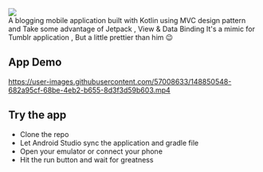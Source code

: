 <img align="center" src="https://user-images.githubusercontent.com/57008633/148848532-7c106c7d-79e8-4651-b418-f84847825274.png" />
</br>
A blogging mobile application built with Kotlin using MVC design pattern and Take some advantage of Jetpack , View & Data Binding
It's a mimic for Tumblr application , But a little prettier than him 😉

## App Demo



https://user-images.githubusercontent.com/57008633/148850548-682a95cf-68be-4eb2-b655-8d3f3d59b603.mp4


## Try the app
- Clone the repo </br>
- Let Android Studio sync the application and gradle file </br>
- Open your emulator or connect your phone </br>
- Hit the run button and wait for greatness </br>
